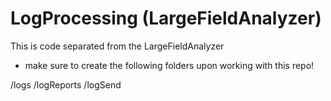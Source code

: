 # LogProcessing (LargeFieldAnalyzer)

This is code separated from the LargeFieldAnalyzer

+ make sure to create the following folders upon working with this repo! 

/logs
/logReports
/logSend
